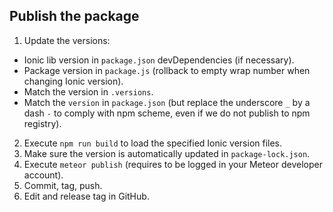 ## Publish the package

1. Update the versions:

- Ionic lib version in `package.json` devDependencies (if necessary).
- Package version in `package.js` (rollback to empty wrap number when changing Ionic version).
- Match the version in `.versions`.
- Match the `version` in `package.json` (but replace the underscore `_` by a dash `-` to comply with npm scheme, even if we do not publish to npm registry).

2. Execute `npm run build` to load the specified Ionic version files.
3. Make sure the version is automatically updated in `package-lock.json`.
4. Execute `meteor publish` (requires to be logged in your Meteor developer account).
5. Commit, tag, push.
6. Edit and release tag in GitHub.
